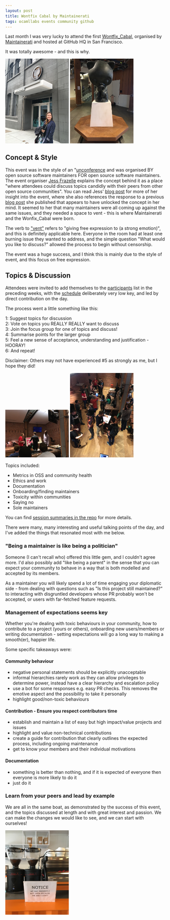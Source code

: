 ```yaml
---
layout: post
title: Wontfix Cabal by Maintainerati
tags: ocamllabs events community github
---
```


Last month I was very lucky to attend the first [Wontfix_Cabal](https://github.com/maintainerati/events/tree/master/wontfix_cabal), organised by [Maintainerati](https://maintainerati.org/) and hosted at GitHub HQ in San Francisco.

It was totally awesome - and this is why.

<p>
<img src="/images/GHHQGem.jpg" alt="Stage 1" width="200" />
<img src="/images/Octocat.jpg" alt="Stage 2" width="200" />
</p>

## Concept & Style

This event was in the style of an "[unconference](https://en.wikipedia.org/wiki/Unconference) and was organised BY open source software maintainers FOR open source software maintainers. The event organiser [Jess Frazelle](https://twitter.com/jessfraz) explains the concept behind it as a place "where attendees could discuss topics candidly with their peers from other open source communities". You can read Jess' [blog post](https://opensource.googleblog.com/2017/03/by-maintainers-for-maintainers.html?m=1) for more of her insight into the event, where she also references the response to a previous [blog post](https://blog.jessfraz.com/post/the-art-of-closing/) she published that appears to have unlocked the concept in her mind. It seemed to her that many maintainers were all coming up against the same issues, and they needed a space to vent - this is where Maintainerati and the Wonfix_Cabal were born.

The verb to ["vent"](https://en.oxforddictionaries.com/definition/vent) refers to "giving free expression to (a strong emotion)", and this is definitely applicable here. Everyone in the room had at least one burning issue they wanted to address, and the simple question "What would you like to discuss?" allowed the process to begin without censorship.

The event was a huge success, and I think this is mainly due to the style of event, and this focus on free expression.

## Topics & Discussion

Attendees were invited to add themselves to the [participants](https://github.com/maintainerati/events/blob/master/wontfix_cabal/participants.md) list in the preceding weeks, with the [schedule](https://github.com/maintainerati/events/blob/master/wontfix_cabal/schedule.md) deliberately very low key, and led by direct contribution on the day.

The process went a little something like this:

1: Suggest topics for discussion  
2: Vote on topics you REALLY REALLY want to discuss  
3: Join the focus group for one of topics and discuss!  
4: Summarise points for the larger group  
5: Feel a new sense of acceptance, understanding and justification - HOORAY!  
6: And repeat!  

Disclaimer: Others may not have experienced #5 as strongly as me, but I hope they did!

<p>
<img src="/images/PostIts.jpg" alt="Stage 1" width="200" />
<img src="/images/ViewFromTheContainer.jpg" alt="Stage 2" width="200" />
</p>

Topics included:

* Metrics in OSS and community health  
* Ethics and work  
* Documentation  
* Onboarding/finding maintainers  
* Toxicity within communities  
* Saying no  
* Sole maintainers  

You can find [session summaries in the repo](https://github.com/maintainerati/events/tree/master/wontfix_cabal) for more details.

There were many, many interesting and useful talking points of the day, and I've added the things that resonated most with me below.

### "Being a maintainer is like being a politician"

Someone (I can't recall who) offered this little gem, and I couldn't agree more. I'd also possibly add "like being a parent" in the sense that you can expect your community to behave in a way that is both modelled and accepted by its members.

As a maintainer you will likely spend a lot of time engaging your diplomatic side - from dealing with questions such as "Is this project still maintained?" to interacting with disgruntled developers whose PR probably won't be accepted, or users with far-fetched feature requests.

### Management of expectations seems key

Whether you're dealing with toxic behaviours in your community, how to contribute to a project (yours or others), onboarding new users/members or writing documentation - setting expectations will go a long way to making a smooth(er), happier life.

Some specific takeaways were:

#### Community behaviour   

  - negative personal statements should be explicitly unacceptable  
  - informal hierarchies rarely work as they can allow privileges to determine power, instead have a clear hierarchy and escalation policy  
  - use a bot for some responses e.g. easy PR checks. This removes the emotive aspect and the possibility to take it personally  
  - highlight good/non-toxic behaviours      

#### Contribution - Ensure you respect contributors time   

  - establish and maintain a list of easy but high impact/value projects and issues  
  - highlight and value non-technical contributions  
  - create a guide for contribution that clearly outlines the expected process, including ongoing maintenance  
  - get to know your members and their individual motivations    

#### Documentation   

  - something is better than nothing, and if it is expected of everyone then everyone is more likely to do it  
  - just do it    

### Learn from your peers and lead by example

We are all in the same boat, as demonstrated by the success of this event, and the topics discussed at length and with great interest and passion. We can make the changes we would like to see, and we can start with ourselves!

<p>
<img src="/images/ObviousCoffee.jpg" alt="Stage 1" width="200" />
</p>
